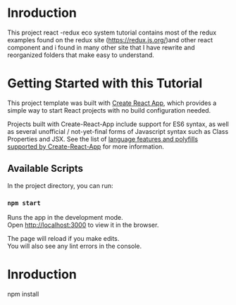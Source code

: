 # Inroduction

This project react -redux eco system tutorial contains most of the redux examples found on the redux site
(https://redux.js.org/)and other react component and i found in many other site
that I have rewrite and reorganized folders that make easy to understand.

# Getting Started with this Tutorial

This project template was built with [Create React App](https://github.com/facebookincubator/create-react-app),
which provides a simple way to start React projects with no build configuration needed.

Projects built with Create-React-App include support for ES6 syntax, as well as several unofficial / not-yet-final forms of Javascript syntax such as Class Properties and JSX. See the list of [language features and polyfills supported by Create-React-App](https://github.com/facebookincubator/create-react-app/blob/master/packages/react-scripts/template/README.md#supported-language-features-and-polyfills) for more information.

## Available Scripts

In the project directory, you can run:

### `npm start`

Runs the app in the development mode.<br>
Open [http://localhost:3000](http://localhost:3000) to view it in the browser.

The page will reload if you make edits.<br>
You will also see any lint errors in the console.

# Inroduction

npm install
